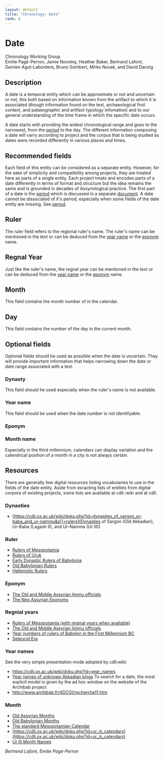 ```yaml
---
layout: default
title: "Chronology: Date"
rank: 6
---
```


# Date
Chronology Working Group   
Émilie Pagé-Perron, Jamie Novotny, Heather Baker, Bertrand Lafont, Damien Agut-Labordere, Bruno Gombert, Mirko Novak, and David Danzig  
     
## Description
A date is a temporal entity which can be approximate or not and uncertain or not, this both based on information known from the artifact to which it is associated (though information found on the text, archaeological find context, and palaeographic and artifact typology infomation) and to our general understanding of the time frame in which the specific date occurs.   
  
A date starts with providing the widest chronological range and goes to the narrowest, from the [period](period.html) to the day. The different information composing a date will varry according to project and the corpus that is being studied as dates were recorded differently in various places and times. 

## Recommended fields
Each field of this entity can be considered as a separate entity. However, for the sake of simplicity and compatibility among projects, they are treated here as parts of a single entity. Each project treats and encodes parts of a date differently in terms of format and structure but the idea remains the same and is grounded in decades of Assyriological practice. The first part of a date is the [period](period.html) which is discussed in a separate [document](period.html). A date cannot be dissociated of it's period, especially when some fields of the date entity are missing. See [period](period.html).

## Ruler
The ruler field refers to the regional ruler's name. The ruler's name can be mentioned in the text or can be deduced from the [year name](#year-name) or the [eponym](#eponym) name.

## Regnal Year
Just like the ruler's name, the regnal year can be mentioned in the text or can be deduced from the [year name](#year-name) or the [eponym](#eponym) name.

## Month
This field contains the month number of in the calendar. 

## Day
This field contains the number of the day in the current month.


## Optional fields
Optional fields should be used as possible when the date is uncertain. They will provide important information that helps narrowing down the date or date range associated with a text.

### Dynasty
This field should he used especially when the ruler's name is not available.

### Year name
This field should be used when the date number is not identifyable. 

### Eponym


### Month name
Especially in the third millennium, calendars can display variation and the calendrical position of a month in a city is not always certain.


## Resources
There are generally few digital resources listing vocabularies to use in the fields of the date entity. Aside from exracting lists of entities from digital corpora of existing projects, some lists are available at cdli::wiki and at cdli. 

### Dynasties
- [https://cdli.ox.ac.uk/wiki/doku.php?id=dynasties_of_sargon_ur-baba_and_ur-nammu&s[]=rulers](Dynasties of Sargon (Old Akkadian), Ur-Baba (Lagash II), and Ur-Namma (Ur III))

### Ruler
- [Rulers of Mesopotamia](https://cdli.ox.ac.uk/wiki/doku.php?id=rulers_of_mesopotamia)
- [Rulers of Uruk](https://cdli.ox.ac.uk/wiki/doku.php?id=rulers_of_uruk_-_work_in_progress)
- [Early Dynastic Rulers of Babylonia](https://cdli.ox.ac.uk/wiki/doku.php?id=early_dynastic_rulers_of_babylonia)
- [Old Babylonian Rulers](https://cdli.ox.ac.uk/wiki/doku.php?id=old_babylonian_rulers) 
- [Hellenistic Rulers](https://cdli.ox.ac.uk/wiki/doku.php?id=hellenistic_rulers)

### Eponym
- [The Old and Middle Assyrian limmu officials](https://cdli.ox.ac.uk/wiki/doku.php?id=list_of_old_assyrian_limmu_officials)
- [The Neo Assyrian Eponyms](https://cdli.ox.ac.uk/wiki/doku.php?id=list_of_neo_assyrian_limmu_officials)

### Regnial years
- [Rulers of Mesopotamia (with reginal years when available)](https://cdli.ox.ac.uk/wiki/doku.php?id=rulers_of_mesopotamia)
- [The Old and Middle Assyrian limmu officials](https://cdli.ox.ac.uk/wiki/doku.php?id=list_of_old_assyrian_limmu_officials)
- [Year numbers of rulers of Babylon in the First Millennium BC](https://cdli.ox.ac.uk/wiki/doku.php?id=year_numbersrulers_of_babylon_in_the_first_millennium_bc)
- [Seleucid Era](https://cdli.ox.ac.uk/wiki/doku.php?id=seleucid_era)

### Year names
See the very simple presentation mode adopted by cdli:wiki:  
- <https://cdli.ox.ac.uk/wiki/doku.php?id=year_names>   
- [Year names of unknown Akkadian kings](https://cdli.ox.ac.uk/wiki/doku.php?id=king_unknown_akkad_dynasty_year-names)
To search for a date, the most explicit model is given by the ad hoc window on the website of the Archibab project:  
- <http://www.archibab.fr/4DCGI/recherche11.htm>     

### Month
- [Old Assyrian Months](https://cdli.ox.ac.uk/wiki/doku.php?id=the_old_assyrian_calendar)
- [Old Babylonian Months](https://cdli.ox.ac.uk/wiki/doku.php?id=months_in_the_old_babylonian_period)
- [The standard Mesopotamian Calendar](https://cdli.ox.ac.uk/wiki/doku.php?id=the_standard_mesopotamian_calendar)
- [https://cdli.ox.ac.uk/wiki/doku.php?id=ur_iii_calendars](https://cdli.ox.ac.uk/wiki/doku.php?id=ur_iii_calendars)
- [Ur III Month Names](https://cdli.ucla.edu/tools/ur3months/month.html)
 
*Bertrand Lafont, Émilie Pagé-Perron*
